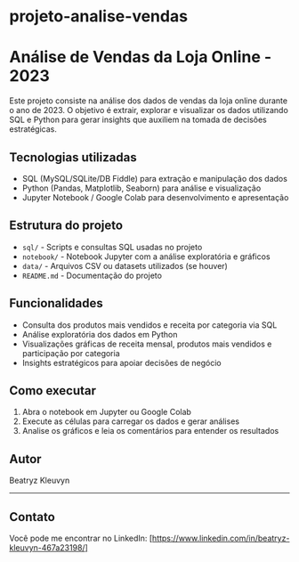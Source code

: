 # projeto-analise-vendas
# Análise de Vendas da Loja Online - 2023

Este projeto consiste na análise dos dados de vendas da loja online durante o ano de 2023. O objetivo é extrair, explorar e visualizar os dados utilizando SQL e Python para gerar insights que auxiliem na tomada de decisões estratégicas.

## Tecnologias utilizadas

- SQL (MySQL/SQLite/DB Fiddle) para extração e manipulação dos dados
- Python (Pandas, Matplotlib, Seaborn) para análise e visualização
- Jupyter Notebook / Google Colab para desenvolvimento e apresentação

## Estrutura do projeto

- `sql/` - Scripts e consultas SQL usadas no projeto
- `notebook/` - Notebook Jupyter com a análise exploratória e gráficos
- `data/` - Arquivos CSV ou datasets utilizados (se houver)
- `README.md` - Documentação do projeto

## Funcionalidades

- Consulta dos produtos mais vendidos e receita por categoria via SQL
- Análise exploratória dos dados em Python
- Visualizações gráficas de receita mensal, produtos mais vendidos e participação por categoria
- Insights estratégicos para apoiar decisões de negócio

## Como executar

1. Abra o notebook em Jupyter ou Google Colab
2. Execute as células para carregar os dados e gerar análises
3. Analise os gráficos e leia os comentários para entender os resultados

## Autor

Beatryz Kleuvyn

---

## Contato

Você pode me encontrar no LinkedIn: [https://www.linkedin.com/in/beatryz-kleuvyn-467a23198/]
